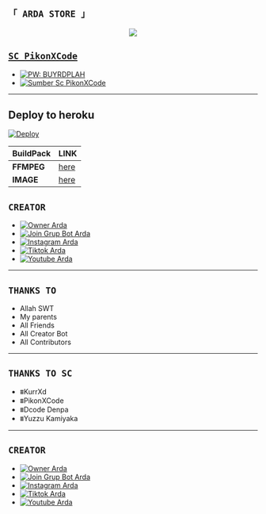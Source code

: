 




## `「 ARDA STORE 」`
<p align="center">
<a href="https://bit.ly/ArdaSahaWA"><img src="https://j.top4top.io/p_2201fhvok0.jpg" />
</p>





## `SC PikonXCode`
- [![PW: BUYRDPLAH](https://img.shields.io/badge/Video-ff3399)](https://youtu.be/zkohxVXzZSM)
- [![Sumber Sc PikonXCode](https://img.shields.io/badge/Download-ff3399)](https://github.com/ArdaStore/PikonXCode/archive/refs/heads/master.zip)
----------



## Deploy to heroku

[![Deploy](https://www.herokucdn.com/deploy/button.svg)](https://heroku.com/deploy?template=https://github.com/Dawnfrosty/ArdaStore)


| BuildPack | LINK |
|--------|--------|
| **FFMPEG** |[here](https://github.com/jonathanong/heroku-buildpack-ffmpeg-latest) |
| **IMAGE** |[here](https://github.com/DuckyTeam/heroku-buildpack-imagemagick) |





## `CREATOR`
- [![Owner Arda](https://img.shields.io/badge/Developer-ArdaSaha-brightgreen)](https://bit.ly/ArdaSahaWA)
- [![Join Grup Bot Arda](https://img.shields.io/badge/Join%20Group-000000?style=flat&logo=whatsapp&logoColor=green)](https://chat.whatsapp.com/EEuvxqQuv4bGsjrTttzFz8) 
- [![Instagram Arda](https://img.shields.io/badge/Instagram-000000?style=flat&logo=instagram&logoColor=ff69b4)](https://bit.ly/ArdaSaha10)
- [![Tiktok Arda](https://img.shields.io/badge/Tiktok-000000?style=flat&logo=tiktok&logoColor=ffffff)](https://bit.ly/TikTokArda)
- [![Youtube Arda](https://img.shields.io/badge/Youtube-000000?style=flat&logo=youtube&logoColor=red)](https://bit.ly/YTarda)

----------



## `THANKS TO`
- Allah SWT
- My parents
- All Friends
- All Creator Bot
- All Contributors
----------


## `THANKS TO SC`
- ⩩KurrXd
- ⩩PikonXCode
- ⩩Dcode Denpa
- ⩩Yuzzu Kamiyaka
----------



## `CREATOR`
- [![Owner Arda](https://img.shields.io/badge/Developer-ArdaSaha-brightgreen)](https://bit.ly/ArdaSahaWA)
- [![Join Grup Bot Arda](https://img.shields.io/badge/Join%20Group-000000?style=social&logo=whatsapp&logoColor=green)](https://chat.whatsapp.com/EEuvxqQuv4bGsjrTttzFz8) 
- [![Instagram Arda](https://img.shields.io/badge/Instagram-000000?style=social&logo=instagram&logoColor=ff69b4)](https://bit.ly/ArdaSaha10)
- [![Tiktok Arda](https://img.shields.io/badge/Tiktok-000000?style=social&logo=tiktok&logoColor=ffffff)](https://bit.ly/TikTokArda)
- [![Youtube Arda](https://img.shields.io/badge/Youtube-000000?style=social&logo=youtube&logoColor=red)](https://bit.ly/YTarda)




